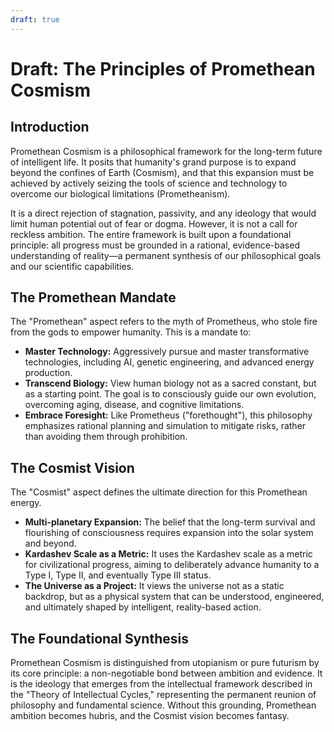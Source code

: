 ```yaml
---
draft: true
---
```


# Draft: The Principles of Promethean Cosmism

## Introduction

Promethean Cosmism is a philosophical framework for the long-term future of intelligent life. It posits that humanity's grand purpose is to expand beyond the confines of Earth (Cosmism), and that this expansion must be achieved by actively seizing the tools of science and technology to overcome our biological limitations (Prometheanism).

It is a direct rejection of stagnation, passivity, and any ideology that would limit human potential out of fear or dogma. However, it is not a call for reckless ambition. The entire framework is built upon a foundational principle: all progress must be grounded in a rational, evidence-based understanding of reality—a permanent synthesis of our philosophical goals and our scientific capabilities.

## The Promethean Mandate

The "Promethean" aspect refers to the myth of Prometheus, who stole fire from the gods to empower humanity. This is a mandate to:

- **Master Technology:** Aggressively pursue and master transformative technologies, including AI, genetic engineering, and advanced energy production.
- **Transcend Biology:** View human biology not as a sacred constant, but as a starting point. The goal is to consciously guide our own evolution, overcoming aging, disease, and cognitive limitations.
- **Embrace Foresight:** Like Prometheus ("forethought"), this philosophy emphasizes rational planning and simulation to mitigate risks, rather than avoiding them through prohibition.

## The Cosmist Vision

The "Cosmist" aspect defines the ultimate direction for this Promethean energy.

- **Multi-planetary Expansion:** The belief that the long-term survival and flourishing of consciousness requires expansion into the solar system and beyond.
- **Kardashev Scale as a Metric:** It uses the Kardashev scale as a metric for civilizational progress, aiming to deliberately advance humanity to a Type I, Type II, and eventually Type III status.
- **The Universe as a Project:** It views the universe not as a static backdrop, but as a physical system that can be understood, engineered, and ultimately shaped by intelligent, reality-based action.

## The Foundational Synthesis

Promethean Cosmism is distinguished from utopianism or pure futurism by its core principle: a non-negotiable bond between ambition and evidence. It is the ideology that emerges from the intellectual framework described in the "Theory of Intellectual Cycles," representing the permanent reunion of philosophy and fundamental science. Without this grounding, Promethean ambition becomes hubris, and the Cosmist vision becomes fantasy.
